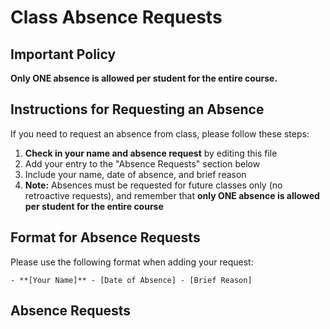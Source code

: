 # Class Absence Requests

## Important Policy

**Only ONE absence is allowed per student for the entire course.**

## Instructions for Requesting an Absence

If you need to request an absence from class, please follow these steps:

1. **Check in your name and absence request** by editing this file
2. Add your entry to the "Absence Requests" section below
3. Include your name, date of absence, and brief reason
4. **Note:** Absences must be requested for future classes only (no retroactive requests), and remember that **only ONE absence is allowed per student for the entire course**

## Format for Absence Requests

Please use the following format when adding your request:

```
- **[Your Name]** - [Date of Absence] - [Brief Reason]
```

## Absence Requests

<!-- Add your absence request below this line -->

